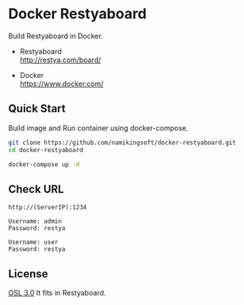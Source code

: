 Docker Restyaboard
==============================

Build Restyaboard in Docker.

* Restyaboard  
  http://restya.com/board/

* Docker  
  https://www.docker.com/


Quick Start
------------------------------

Build image and Run container using docker-compose.

``` bash
git clone https://github.com/namikingsoft/docker-restyaboard.git
cd docker-restyaboard

docker-compose up -d
```


Check URL
------------------------------

```
http://(ServerIP):1234

Username: admin
Password: restya

Username: user
Password: restya
```


License
------------------------------

[OSL 3.0](LICENSE.txt)
It fits in Restyaboard.
